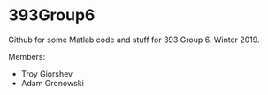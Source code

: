 # 393Group6
Github for some Matlab code and stuff for 393 Group 6.  Winter 2019.

Members:
* Troy Giorshev
* Adam Gronowski
